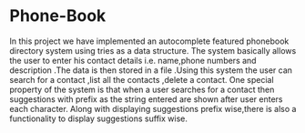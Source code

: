 # Phone-Book

In this project we have implemented an autocomplete featured phonebook directory system using tries as a data structure. The system basically allows the user to enter his contact details i.e. name,phone numbers and description .The data is then stored in a file .Using this system the user can search for a contact ,list all the contacts ,delete a contact. One special property of the system is that when a user searches for a contact then suggestions with prefix as the string entered are shown after user enters each character. Along with displaying suggestions prefix wise,there is also a functionality to display suggestions suffix wise. 
